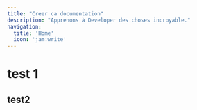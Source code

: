 ```yaml
---
title: "Creer ca documentation"
description: "Apprenons à Developer des choses incroyable."
navigation:
  title: 'Home'
  icon: 'jam:write'
---
```


# test 1
## test2